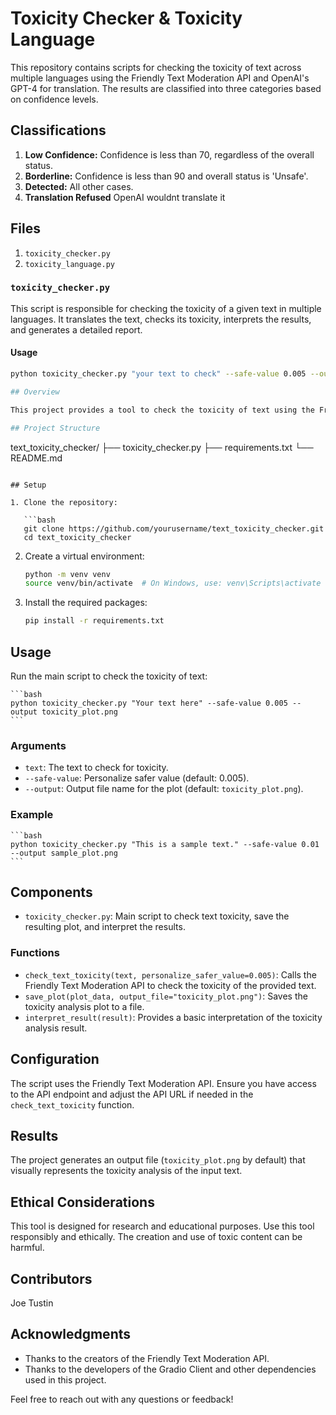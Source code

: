 # Toxicity Checker & Toxicity Language

This repository contains scripts for checking the toxicity of text across multiple languages using the Friendly Text Moderation API and OpenAI's GPT-4 for translation. The results are classified into three categories based on confidence levels.

## Classifications
1. **Low Confidence:** Confidence is less than 70, regardless of the overall status.
2. **Borderline:** Confidence is less than 90 and overall status is 'Unsafe'.
3. **Detected:** All other cases.
4. **Translation Refused** OpenAI wouldnt translate it 

## Files
1. `toxicity_checker.py`
2. `toxicity_language.py`

### `toxicity_checker.py`
This script is responsible for checking the toxicity of a given text in multiple languages. It translates the text, checks its toxicity, interprets the results, and generates a detailed report.

#### Usage
```bash
python toxicity_checker.py "your text to check" --safe-value 0.005 --output toxicity_report.txt

## Overview

This project provides a tool to check the toxicity of text using the Friendly Text Moderation API. The tool analyzes the input text for toxic content and generates a visual representation of the analysis.

## Project Structure

```
text_toxicity_checker/
├── toxicity_checker.py
├── requirements.txt
└── README.md
```

## Setup

1. Clone the repository:

   ```bash
   git clone https://github.com/yourusername/text_toxicity_checker.git
   cd text_toxicity_checker
   ```

2. Create a virtual environment:

   ```bash
   python -m venv venv
   source venv/bin/activate  # On Windows, use: venv\Scripts\activate
   ```

3. Install the required packages:

   ```bash
   pip install -r requirements.txt
   ```

## Usage

Run the main script to check the toxicity of text:

    ```bash
    python toxicity_checker.py "Your text here" --safe-value 0.005 --output toxicity_plot.png
    ```

### Arguments

- `text`: The text to check for toxicity.
- `--safe-value`: Personalize safer value (default: 0.005).
- `--output`: Output file name for the plot (default: `toxicity_plot.png`).

### Example

    ```bash
    python toxicity_checker.py "This is a sample text." --safe-value 0.01 --output sample_plot.png
    ```

## Components

- `toxicity_checker.py`: Main script to check text toxicity, save the resulting plot, and interpret the results.

### Functions

- `check_text_toxicity(text, personalize_safer_value=0.005)`: Calls the Friendly Text Moderation API to check the toxicity of the provided text.
- `save_plot(plot_data, output_file="toxicity_plot.png")`: Saves the toxicity analysis plot to a file.
- `interpret_result(result)`: Provides a basic interpretation of the toxicity analysis result.

## Configuration

The script uses the Friendly Text Moderation API. Ensure you have access to the API endpoint and adjust the API URL if needed in the `check_text_toxicity` function.

## Results

The project generates an output file (`toxicity_plot.png` by default) that visually represents the toxicity analysis of the input text.

## Ethical Considerations

This tool is designed for research and educational purposes. Use this tool responsibly and ethically. The creation and use of toxic content can be harmful.

## Contributors

Joe Tustin

## Acknowledgments

- Thanks to the creators of the Friendly Text Moderation API.
- Thanks to the developers of the Gradio Client and other dependencies used in this project.

Feel free to reach out with any questions or feedback!
